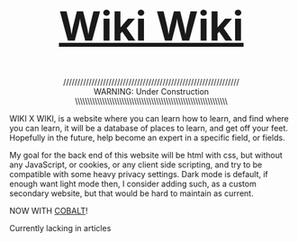 <!--<pre align="center">
     ▄▄        ▄                                      ▄▄        ▄
 ▄▄▄▄██▄▄▄▄    ██   ▄                             ▄▄▄▄██▄▄▄▄    ██   ▄
 █        █ ▄▄▄███▀▀             ▄▄█   ▀▄    ▄▀   █        █ ▄▄▄███▀▀             ▄▄█
 ▀        █     ██   ▄▄       ▄▄██▀▀     ▀▄▄▀     ▀        █     ██   ▄▄       ▄▄██▀▀
          █   ▄▄███▀▀▀   ▄▄▄████         ▄▀▀▄              █   ▄▄███▀▀▀   ▄▄▄████
       ▄▄█▀  ▀▀  ██      ▀▀▀  ██       ▄▀    ▀▄        ▄▄█▀  ▀▀  ██      ▀▀▀  ██
     ▀▀▀▀         ██          ██                     ▀▀▀▀         ██          ██
</pre>-->

<h1 align="center" style="font-size:72px"><a href="https://prex-aliya.github.io/index.html">Wiki Wiki</a></h1>
<p align="center">
//////////////////////////////////////////////////////////////<br>
WARNING: Under Construction<br>
\\\\\\\\\\\\\\\\\\\\\\\\\\\\\\\\\\\\\\\\\\\\\\\\\\\\\\\\\\\\\\
</p>


WIKI X WIKI, is a website where you can learn how to learn, and find where you
can learn, it will be a database of places to learn, and get off your feet.
Hopefully in the future, help become an expert in a specific field, or fields.

My goal for the back end of this website will be html with css, but without any
JavaScript, or cookies, or any client side scripting, and try to be compatible
with some heavy privacy settings. Dark mode is default, if enough want light
mode then, I consider adding such, as a custom secondary website, but that would
be hard to maintain as current.



NOW WITH [COBALT](https://cobalt-org.github.io/)!


Currently lacking in articles

<!-- -->
